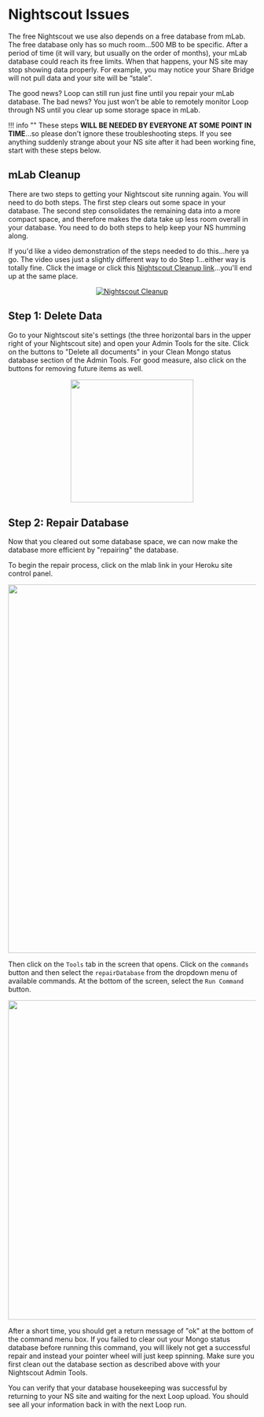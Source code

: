 # Nightscout Issues

The free Nightscout we use also depends on a free database from mLab.  The free database only has so much room...500 MB to be specific.  After a period of time (it will vary, but usually on the order of months), your mLab database could reach its free limits.  When that happens, your NS site may stop showing data properly.  For example, you may notice your Share Bridge will not pull data and your site will be “stale”.

The good news?  Loop can still run just fine until you repair your mLab database.  The bad news?  You just won’t be able to remotely monitor Loop through NS until you clear up some storage space in mLab.

!!! info ""
    These steps **WILL BE NEEDED BY EVERYONE AT SOME POINT IN TIME**...so please don't ignore these troubleshooting steps. If you see anything suddenly strange about your NS site after it had been working fine, start with these steps below. 

## mLab Cleanup

There are two steps to getting your Nightscout site running again. You will need to do both steps.  The first step clears out some space in your database.  The second step consolidates the remaining data into a more compact space, and therefore makes the data take up less room overall in your database. You need to do both steps to help keep your NS humming along.

If you'd like a video demonstration of the steps needed to do this...here ya go. The video uses just a slightly different way to do Step 1...either way is totally fine. Click the image or click this [Nightscout Cleanup link](https://youtu.be/_ifis2G11qs)...you'll end up at the same place.</br>


<p align="center">
<a href="https://youtu.be/_ifis2G11qs" target="_blank"><img src="../img/cleanup-video.jpg"  title="Nightscout Cleanup" /></a>
</p> 

## Step 1: Delete Data

Go to your Nightscout site's settings (the three horizontal bars in the upper right of your Nightscout site) and open your Admin Tools for the site.  Click on the buttons to "Delete all documents" in your Clean Mongo status database section of the Admin Tools.  For good measure, also click on the buttons for removing future items as well.  

<p align="center">
<img src="../img/ns_clean.jpeg" width="250">
</p> 

## Step 2: Repair Database

Now that you cleared out some database space, we can now make the database more efficient by "repairing" the database.

To begin the repair process, click on the mlab link in your Heroku site control panel.

<p align="center">
<img src="../img/mlab_link.jpg" width="750">
</p> 

Then click on the `Tools` tab in the screen that opens.  Click on the `commands` button and then select the `repairDatabase` from the dropdown menu of available commands.  At the bottom of the screen, select the `Run Command` button. 

<p align="center">
<img src="../img/mlab_compact2.png" width="650">
</p> 

After a short time, you should get a return message of "ok" at the bottom of the command menu box.  If you failed to clear out your Mongo status database before running this command, you will likely not get a successful repair and instead your pointer wheel will just keep spinning.  Make sure you first clean out the database section as described above with your Nightscout Admin Tools.

You can verify that your database housekeeping was successful by returning to your NS site and waiting for the next Loop upload.  You should see all your information back in with the next Loop run.

